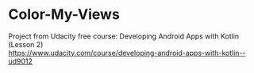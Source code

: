 # Color-My-Views
Project from Udacity free course: Developing Android Apps with Kotlin (Lesson 2)  
https://www.udacity.com/course/developing-android-apps-with-kotlin--ud9012